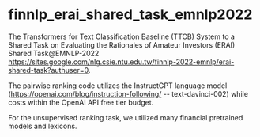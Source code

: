 # finnlp_erai_shared_task_emnlp2022
The Transformers for Text Classification Baseline (TTCB) System to a Shared Task on Evaluating the Rationales of Amateur Investors (ERAI) 
Shared Task@EMNLP-2022 https://sites.google.com/nlg.csie.ntu.edu.tw/finnlp-2022-emnlp/erai-shared-task?authuser=0.

The pairwise ranking code utilizes the InstructGPT language model (https://openai.com/blog/instruction-following/ -- text-davinci-002) while costs within the OpenAI API free tier budget.

For the unsupervised ranking task, we utilized many financial pretrained models and lexicons.
